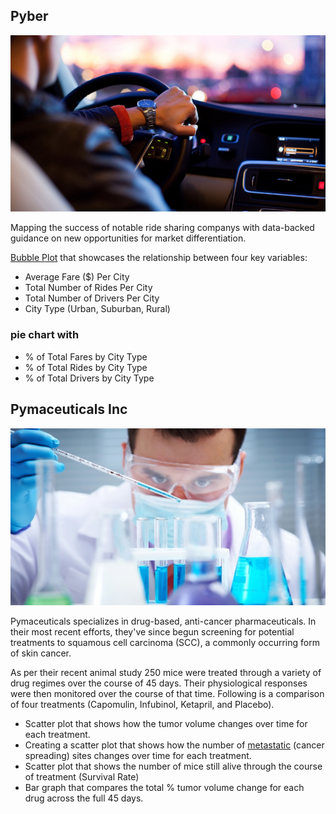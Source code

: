 ﻿
##  Pyber

![Ride](Ride.png)

Mapping the success of notable ride sharing companys with data-backed guidance on new opportunities for market differentiation.

[Bubble Plot](https://en.wikipedia.org/wiki/Bubble_chart) that showcases the relationship between four key variables:

* Average Fare ($) Per City
* Total Number of Rides Per City
* Total Number of Drivers Per City
* City Type (Urban, Suburban, Rural)

### pie chart with
* % of Total Fares by City Type
* % of Total Rides by City Type
* % of Total Drivers by City Type


## Pymaceuticals Inc

![Laboratory](Laboratory.jpg)

Pymaceuticals specializes in drug-based, anti-cancer pharmaceuticals. In their most recent efforts, they've since begun screening for potential treatments to squamous cell carcinoma (SCC), a commonly occurring form of skin cancer.

As per their recent animal study 250 mice were treated through a variety of drug regimes over the course of 45 days. Their physiological responses were then monitored over the course of that time. Following is a comparison of four treatments (Capomulin, Infubinol, Ketapril, and Placebo).



* Scatter plot that shows how the tumor volume changes over time for each treatment.
* Creating a scatter plot that shows how the number of [metastatic](https://en.wikipedia.org/wiki/Metastasis) (cancer spreading) sites changes over time for each treatment.
* Scatter plot that shows the number of mice still alive through the course of treatment (Survival Rate)
* Bar graph that compares the total % tumor volume change for each drug across the full 45 days.

